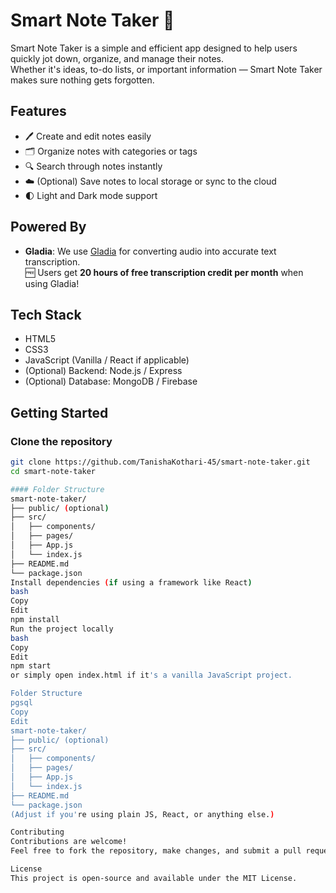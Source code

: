# Smart Note Taker 📝

Smart Note Taker is a simple and efficient app designed to help users quickly jot down, organize, and manage their notes.  
Whether it's ideas, to-do lists, or important information — Smart Note Taker makes sure nothing gets forgotten.

## Features

- 🖊️ Create and edit notes easily
- 🗂️ Organize notes with categories or tags
- 🔍 Search through notes instantly
- ☁️ (Optional) Save notes to local storage or sync to the cloud
- 🌓 Light and Dark mode support

## Powered By

- **Gladia**: We use [Gladia](https://gladia.io/) for converting audio into accurate text transcription.  
  🆓 Users get **20 hours of free transcription credit per month** when using Gladia!

## Tech Stack

- HTML5
- CSS3
- JavaScript (Vanilla / React if applicable)
- (Optional) Backend: Node.js / Express
- (Optional) Database: MongoDB / Firebase

## Getting Started

### Clone the repository

```bash
git clone https://github.com/TanishaKothari-45/smart-note-taker.git
cd smart-note-taker

#### Folder Structure
smart-note-taker/
├── public/ (optional)
├── src/
│   ├── components/
│   ├── pages/
│   ├── App.js
│   └── index.js
├── README.md
└── package.json
Install dependencies (if using a framework like React)
bash
Copy
Edit
npm install
Run the project locally
bash
Copy
Edit
npm start
or simply open index.html if it's a vanilla JavaScript project.

Folder Structure
pgsql
Copy
Edit
smart-note-taker/
├── public/ (optional)
├── src/
│   ├── components/
│   ├── pages/
│   ├── App.js
│   └── index.js
├── README.md
└── package.json
(Adjust if you're using plain JS, React, or anything else.)

Contributing
Contributions are welcome!
Feel free to fork the repository, make changes, and submit a pull request.

License
This project is open-source and available under the MIT License.
